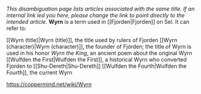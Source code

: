 *This disambiguation page lists articles associated with the same title.  If an internal link led you here, please change the link to point directly to the intended article.*
**Wyrn** is a term used in [[Fjorden\|Fjorden]] on Sel. It can refer to:

[[Wyrn (title)\|Wyrn (title)]], the title used by rulers of Fjorden
[[Wyrn (character)\|Wyrn (character)]], the founder of Fjorden; the title of Wyrn is used in his honor
*Wyrn the King*, an ancient poem about the original Wyrn
[[Wulfden the First\|Wulfden the First]], a historical Wyrn who converted Fjorden to [[Shu-Dereth\|Shu-Dereth]]
[[Wulfden the Fourth\|Wulfden the Fourth]], the current Wyrn


https://coppermind.net/wiki/Wyrn